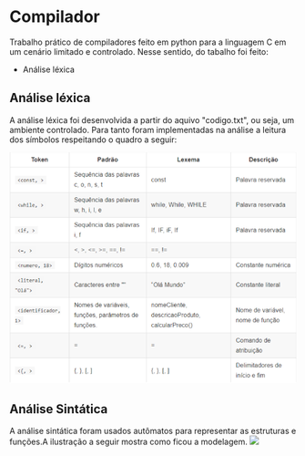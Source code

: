 # Compilador
Trabalho prático de compiladores feito em python para a linguagem C em um cenário limitado e controlado. Nesse sentido, do tabalho foi feito:

<ul>
<li>Análise léxica</li>

</ul>

## Análise léxica
 A análise léxica foi desenvolvida a partir do aquivo "codigo.txt", ou seja, um ambiente controlado. Para tanto foram implementadas na análise a leitura dos símbolos respeitando o quadro a seguir:

 <img src="arquivos\quadro.png">

## Análise Sintática
A análise sintática foram usados autômatos para representar as estruturas e funções.A ilustração a seguir mostra como ficou a modelagem.
  <img src=https://user-images.githubusercontent.com/61707707/169925900-9d4c9637-2fe9-4646-96f4-1702d134b66f.png>